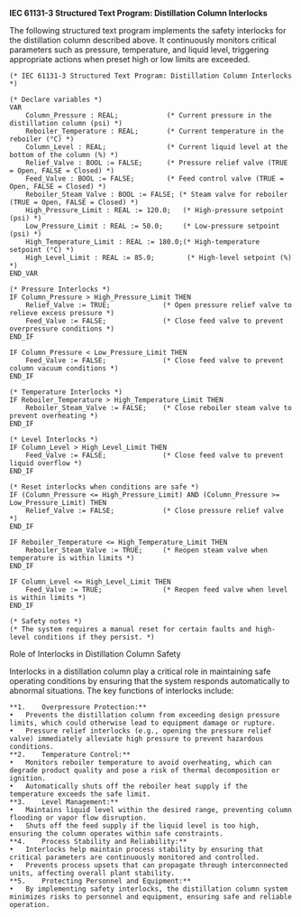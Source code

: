 **IEC 61131-3 Structured Text Program: Distillation Column Interlocks**

The following structured text program implements the safety interlocks for the distillation column described above. It continuously monitors critical parameters such as pressure, temperature, and liquid level, triggering appropriate actions when preset high or low limits are exceeded.

```
(* IEC 61131-3 Structured Text Program: Distillation Column Interlocks *)

(* Declare variables *)
VAR
    Column_Pressure : REAL;            (* Current pressure in the distillation column (psi) *)
    Reboiler_Temperature : REAL;       (* Current temperature in the reboiler (°C) *)
    Column_Level : REAL;               (* Current liquid level at the bottom of the column (%) *)
    Relief_Valve : BOOL := FALSE;      (* Pressure relief valve (TRUE = Open, FALSE = Closed) *)
    Feed_Valve : BOOL := FALSE;        (* Feed control valve (TRUE = Open, FALSE = Closed) *)
    Reboiler_Steam_Valve : BOOL := FALSE; (* Steam valve for reboiler (TRUE = Open, FALSE = Closed) *)
    High_Pressure_Limit : REAL := 120.0;   (* High-pressure setpoint (psi) *)
    Low_Pressure_Limit : REAL := 50.0;     (* Low-pressure setpoint (psi) *)
    High_Temperature_Limit : REAL := 180.0;(* High-temperature setpoint (°C) *)
    High_Level_Limit : REAL := 85.0;        (* High-level setpoint (%) *)
END_VAR

(* Pressure Interlocks *)
IF Column_Pressure > High_Pressure_Limit THEN
    Relief_Valve := TRUE;             (* Open pressure relief valve to relieve excess pressure *)
    Feed_Valve := FALSE;              (* Close feed valve to prevent overpressure conditions *)
END_IF

IF Column_Pressure < Low_Pressure_Limit THEN
    Feed_Valve := FALSE;              (* Close feed valve to prevent column vacuum conditions *)
END_IF

(* Temperature Interlocks *)
IF Reboiler_Temperature > High_Temperature_Limit THEN
    Reboiler_Steam_Valve := FALSE;    (* Close reboiler steam valve to prevent overheating *)
END_IF

(* Level Interlocks *)
IF Column_Level > High_Level_Limit THEN
    Feed_Valve := FALSE;              (* Close feed valve to prevent liquid overflow *)
END_IF

(* Reset interlocks when conditions are safe *)
IF (Column_Pressure <= High_Pressure_Limit) AND (Column_Pressure >= Low_Pressure_Limit) THEN
    Relief_Valve := FALSE;            (* Close pressure relief valve *)
END_IF

IF Reboiler_Temperature <= High_Temperature_Limit THEN
    Reboiler_Steam_Valve := TRUE;     (* Reopen steam valve when temperature is within limits *)
END_IF

IF Column_Level <= High_Level_Limit THEN
    Feed_Valve := TRUE;               (* Reopen feed valve when level is within limits *)
END_IF

(* Safety notes *)
(* The system requires a manual reset for certain faults and high-level conditions if they persist. *)
```

Role of Interlocks in Distillation Column Safety

Interlocks in a distillation column play a critical role in maintaining safe operating conditions by ensuring that the system responds automatically to abnormal situations. The key functions of interlocks include:

	**1.	Overpressure Protection:**
	•	Prevents the distillation column from exceeding design pressure limits, which could otherwise lead to equipment damage or rupture.
	•	Pressure relief interlocks (e.g., opening the pressure relief valve) immediately alleviate high pressure to prevent hazardous conditions.
	**2.	Temperature Control:**
	•	Monitors reboiler temperature to avoid overheating, which can degrade product quality and pose a risk of thermal decomposition or ignition.
	•	Automatically shuts off the reboiler heat supply if the temperature exceeds the safe limit.
	**3.	Level Management:**
	•	Maintains liquid level within the desired range, preventing column flooding or vapor flow disruption.
	•	Shuts off the feed supply if the liquid level is too high, ensuring the column operates within safe constraints.
	**4.	Process Stability and Reliability:**
	•	Interlocks help maintain process stability by ensuring that critical parameters are continuously monitored and controlled.
	•	Prevents process upsets that can propagate through interconnected units, affecting overall plant stability.
	**5.	Protecting Personnel and Equipment:**
	•	By implementing safety interlocks, the distillation column system minimizes risks to personnel and equipment, ensuring safe and reliable operation.
